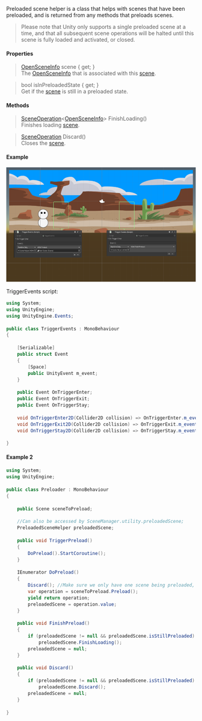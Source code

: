 Preloaded scene helper is a class that helps with scenes that have been preloaded, and is returned from any methods that preloads scenes.

> Please note that Unity only supports a single preloaded scene at a time, and that all subsequent scene operations will be halted until this scene is fully loaded and activated, or closed.

#### Properties

> [OpenSceneInfo](OpenSceneInfo.md) scene { get; }\
The [OpenSceneInfo](OpenSceneInfo.md) that is associated with this [scene](Scene.md).

> bool isInPreloadedState { get; }\
Get if the [scene](Scene.md) is still in a preloaded state.

#### Methods

> [SceneOperation](SceneOperation.md)<[OpenSceneInfo](OpenSceneInfo.md)> FinishLoading()\
Finishes loading [scene](Scene.md).

> [SceneOperation](SceneOperation.md) Discard()\
Closes the [scene](Scene.md).

#### Example

![](https://github.com/Lazy-Solutions/AdvancedSceneManager/blob/main/docs/image/preload-example.png?raw=true)

TriggerEvents script:
```csharp
using System;
using UnityEngine;
using UnityEngine.Events;

public class TriggerEvents : MonoBehaviour
{

    [Serializable]
    public struct Event
    {
        [Space]
        public UnityEvent m_event;
    }

    public Event OnTriggerEnter;
    public Event OnTriggerExit;
    public Event OnTriggerStay;

    void OnTriggerEnter2D(Collider2D collision) => OnTriggerEnter.m_event.Invoke();
    void OnTriggerExit2D(Collider2D collision) => OnTriggerExit.m_event.Invoke();
    void OnTriggerStay2D(Collider2D collision) => OnTriggerStay.m_event.Invoke();

}

```
#### Example 2
```csharp
using System;
using UnityEngine;

public class Preloader : MonoBehaviour
{

    public Scene sceneToPreload;

    //Can also be accessed by SceneManager.utility.preloadedScene;
    PreloadedSceneHelper preloadedScene;

    public void TriggerPreload()
    {
        DoPreload().StartCoroutine();
    }

    IEnumerator DoPreload()
    {
        Discard(); //Make sure we only have one scene being preloaded, since this is a unity limitation
        var operation = sceneToPreload.Preload();
        yield return operation;
        preloadedScene = operation.value;
    }

    public void FinishPreload()
    {
        if (preloadedScene != null && preloadedScene.isStillPreloaded)
            preloadedScene.FinishLoading();
        preloadedScene = null;
    }

    public void Discard()
    {
        if (preloadedScene != null && preloadedScene.isStillPreloaded)
            preloadedScene.Discard();
        preloadedScene = null;
    }

}

```
